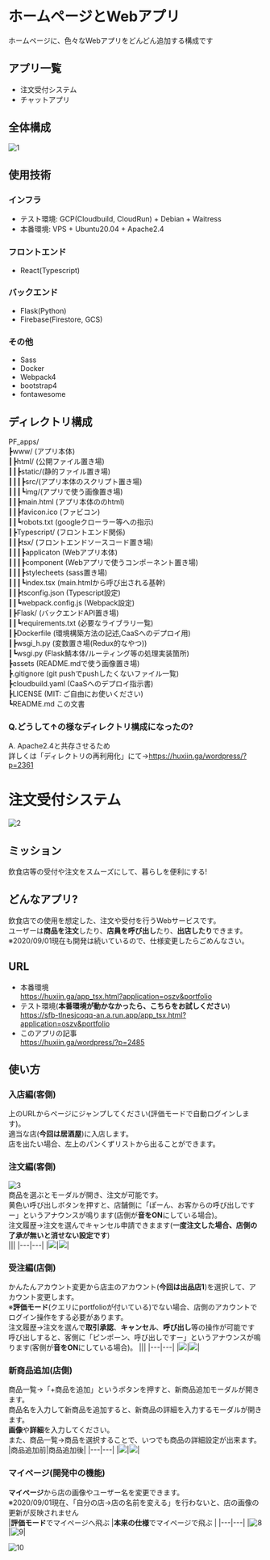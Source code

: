 # ホームページとWebアプリ 
ホームページに、色々なWebアプリをどんどん追加する構成です  
## アプリ一覧
- 注文受付システム  
- チャットアプリ  
## 全体構成  
![1](https://github.com/jSm449g4d/PF_apps/blob/master/assets/sikumi.png)  
## 使用技術   
### インフラ  
- テスト環境: GCP(Cloudbuild, CloudRun) + Debian + Waitress  
- 本番環境: VPS + Ubuntu20.04 + Apache2.4  
### フロントエンド  
- React(Typescript)  
### バックエンド  
- Flask(Python)
- Firebase(Firestore, GCS)
### その他  
- Sass
- Docker
- Webpack4
- bootstrap4
- fontawesome

## ディレクトリ構成
PF_apps/  
┣www/ (アプリ本体)  
┃┣html/ (公開ファイル置き場)  
┃┃┣static/(静的ファイル置き場)  
┃┃┃┣src/(アプリ本体のスクリプト置き場)  
┃┃┃┗img/(アプリで使う画像置き場)  
┃┃┣main.html (アプリ本体ののhtml)  
┃┃┣favicon.ico (ファビコン)  
┃┃┗robots.txt (googleクローラー等への指示)  
┃┣Typescript/ (フロントエンド関係)  
┃┃┣tsx/ (フロントエンドソースコード置き場)  
┃┃┃┣applicaton (Webアプリ本体)  
┃┃┃┣component (Webアプリで使うコンポーネント置き場)  
┃┃┃┣stylecheets (sass置き場)  
┃┃┃┗index.tsx (main.htmlから呼び出される基幹)  
┃┃┣tsconfig.json (Typescript設定)  
┃┃┗webpack.config.js (Webpack設定)  
┃┣Flask/ (バックエンドAPI置き場)  
┃┃┗requirements.txt (必要なライブラリ一覧)  
┃┣Dockerfile (環境構築方法の記述,CaaSへのデプロイ用)  
┃┣wsgi_h.py (変数置き場(Redux的なやつ))  
┃┗wsgi.py (Flask鯖本体/ルーティング等の処理実装箇所)  
┣assets (README.mdで使う画像置き場)  
┣.gitignore (git pushでpushしたくないファイル一覧)  
┣cloudbuild.yaml (CaaSへのデプロイ指示書)  
┣LICENSE (MIT: ご自由にお使いください)  
┗README.md この文書  

### Q.どうして↑の様なディレクトリ構成になったの?
A. Apache2.4と共存させるため  
詳しくは「ディレクトリの再利用化」にて→https://huxiin.ga/wordpress/?p=2361

# 注文受付システム  
![2](https://github.com/jSm449g4d/PF_apps/blob/master/assets/oszv_front.png)  
## ミッション
飲食店等の受付や注文をスムーズにして、暮らしを便利にする!  
## どんなアプリ?
飲食店での使用を想定した、注文や受付を行うWebサービスです。  
ユーザーは**商品を注文**したり、**店員を呼び出し**たり、**出店したり**できます。  
※2020/09/01現在も開発は続いているので、仕様変更したらごめんなさい。  
## URL
- 本番環境   
https://huxiin.ga/app_tsx.html?application=oszv&portfolio  
- テスト環境(**本番環境が動かなかったら、こちらをお試しください**)  
https://sfb-tlnesjcoqq-an.a.run.app/app_tsx.html?application=oszv&portfolio  
- このアプリの記事  
https://huxiin.ga/wordpress/?p=2485  
## 使い方  
### 入店編(客側)  
上のURLからページにジャンプしてください(評価モードで自動ログインします)。  
適当な店(**今回は居酒屋**)に入店します。  
店を出たい場合、左上のパンくずリストから出ることができます。  
### 注文編(客側)  
![3](https://github.com/jSm449g4d/PF_apps/blob/master/assets/oszv_inned.png)  
商品を選ぶとモーダルが開き、注文が可能です。  
黄色い呼び出しボタンを押すと、店舗側に「ぽーん、お客からの呼び出しですー」というアナウンスが鳴ります(店側が**音をON**にしている場合)。  
注文履歴→注文を選んでキャンセル申請できまます(**一度注文した場合、店側の了承が無いと消せない設定です**)  
|||
|---|---|
|![](https://github.com/jSm449g4d/PF_apps/blob/master/assets/oszv_orderingselect.png)|![](https://github.com/jSm449g4d/PF_apps/blob/master/assets/oszv_ordering.png)|

### 受注編(店側)  
かんたんアカウント変更から店主のアカウント(**今回は出品店1**)を選択して、アカウント変更します。  
※**評価モード**(クエリにportfolioが付いている)でない場合、店側のアカウントでログイン操作をする必要があります。  
注文履歴→注文を選んで**取引承認**、**キャンセル**、**呼び出し**等の操作が可能です  
呼び出しすると、客側に「ピンポーン、呼び出しですー」というアナウンスが鳴ります(客側が**音をON**にしている場合)。 
|||
|---|---|
|![](https://github.com/jSm449g4d/PF_apps/blob/master/assets/oszv_orderedselect.png)|![](https://github.com/jSm449g4d/PF_apps/blob/master/assets/oszv_ordered.png)|

### 新商品追加(店側)  
商品一覧→「+商品を追加」というボタンを押すと、新商品追加モーダルが開きます。  
商品名を入力して新商品を追加すると、新商品の詳細を入力するモーダルが開きます。  
**画像**や**詳細**を入力してください。  
また、商品一覧→商品を選択することで、いつでも商品の詳細設定が出来ます。  
|商品追加前|商品追加後|
|---|---|
|![](https://github.com/jSm449g4d/PF_apps/blob/master/assets/oszv_willadditem.png)|![](https://github.com/jSm449g4d/PF_apps/blob/master/assets/oszv_additem.png)|

### マイページ(開発中の機能)  
**マイページ**から店の画像やユーザー名を変更できます。  
※2020/09/01現在、「自分の店→店の名前を変える」を行わないと、店の画像の更新が反映されません  
|**評価モード**でマイページへ飛ぶ  |**本来の仕様**でマイページで飛ぶ |
|---|---|
|![8](https://github.com/jSm449g4d/PF_apps/blob/master/assets/oszv_maiA.png)|![9](https://github.com/jSm449g4d/PF_apps/blob/master/assets/oszv_maiB.png)|

![10](https://github.com/jSm449g4d/PF_apps/blob/master/assets/oszv_maiDa.png)  
